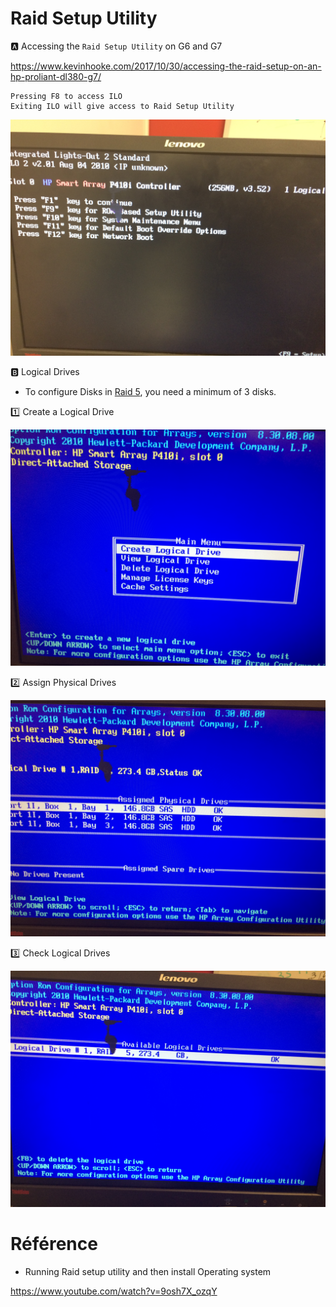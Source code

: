 # Raid Setup Utility
  
:a: Accessing the `Raid Setup Utility` on G6 and G7
 
https://www.kevinhooke.com/2017/10/30/accessing-the-raid-setup-on-an-hp-proliant-dl380-g7/
 
    Pressing F8 to access ILO
    Exiting ILO will give access to Raid Setup Utility
 
 ![image](images/IMG_1801.jpeg)
 
:b: Logical Drives

* To configure Disks in [Raid 5](https://www.computerweekly.com/answer/RAID-5-recovery-What-is-the-maximum-number-of-physical-drives-in-a-RAID-5-configuration), you need a minimum of 3 disks.

:one: Create a Logical Drive

![image](images/IMG_1797.jpeg)

:two: Assign Physical Drives


![image](images/IMG_1799.jpeg)

:three: Check Logical Drives

![image](images/IMG_1800.jpeg)


# Référence

* Running Raid setup utility and then install Operating system 
 
https://www.youtube.com/watch?v=9osh7X_ozqY
 
